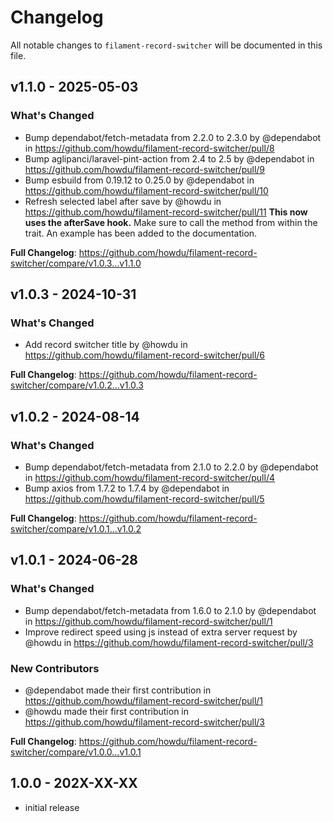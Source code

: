 # Changelog

All notable changes to `filament-record-switcher` will be documented in this file.

## v1.1.0 - 2025-05-03

### What's Changed

* Bump dependabot/fetch-metadata from 2.2.0 to 2.3.0 by @dependabot in https://github.com/howdu/filament-record-switcher/pull/8
* Bump aglipanci/laravel-pint-action from 2.4 to 2.5 by @dependabot in https://github.com/howdu/filament-record-switcher/pull/9
* Bump esbuild from 0.19.12 to 0.25.0 by @dependabot in https://github.com/howdu/filament-record-switcher/pull/10
* Refresh selected label after save by @howdu in https://github.com/howdu/filament-record-switcher/pull/11
  **This now uses the afterSave hook.**
  Make sure to call the method from within the trait. An example has been added to the documentation.

**Full Changelog**: https://github.com/howdu/filament-record-switcher/compare/v1.0.3...v1.1.0

## v1.0.3 - 2024-10-31

### What's Changed

* Add record switcher title by @howdu in https://github.com/howdu/filament-record-switcher/pull/6

**Full Changelog**: https://github.com/howdu/filament-record-switcher/compare/v1.0.2...v1.0.3

## v1.0.2 - 2024-08-14

### What's Changed

* Bump dependabot/fetch-metadata from 2.1.0 to 2.2.0 by @dependabot in https://github.com/howdu/filament-record-switcher/pull/4
* Bump axios from 1.7.2 to 1.7.4 by @dependabot in https://github.com/howdu/filament-record-switcher/pull/5

**Full Changelog**: https://github.com/howdu/filament-record-switcher/compare/v1.0.1...v1.0.2

## v1.0.1 - 2024-06-28

### What's Changed

* Bump dependabot/fetch-metadata from 1.6.0 to 2.1.0 by @dependabot in https://github.com/howdu/filament-record-switcher/pull/1
* Improve redirect speed using js instead of extra server request by @howdu in https://github.com/howdu/filament-record-switcher/pull/3

### New Contributors

* @dependabot made their first contribution in https://github.com/howdu/filament-record-switcher/pull/1
* @howdu made their first contribution in https://github.com/howdu/filament-record-switcher/pull/3

**Full Changelog**: https://github.com/howdu/filament-record-switcher/compare/v1.0.0...v1.0.1

## 1.0.0 - 202X-XX-XX

- initial release
